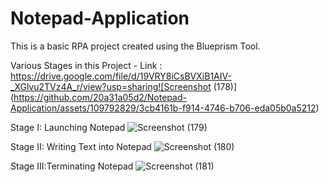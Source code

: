# Notepad-Application
This is a basic RPA project created using the Blueprism Tool.

Various Stages in this Project -
Link : https://drive.google.com/file/d/19VRY8iCsBVXiB1AIV-_XGlvu2TVz4A_r/view?usp=sharing![Screenshot (178)](https://github.com/20a31a05d2/Notepad-Application/assets/109792829/3cb4161b-f914-4746-b706-eda05b0a5212)

Stage I: Launching Notepad
![Screenshot (179)](https://github.com/20a31a05d2/Notepad-Application/assets/109792829/798a5c66-bc98-4145-9c3c-359e8b1d3f93)

Stage II: Writing Text into Notepad
![Screenshot (180)](https://github.com/20a31a05d2/Notepad-Application/assets/109792829/ebe3ff2b-0110-4bbd-9093-5a7383c880a8)


Stage III:Terminating Notepad
![Screenshot (181)](https://github.com/20a31a05d2/Notepad-Application/assets/109792829/1d0f042a-7d26-413f-bafb-b1ba8e488b64)
